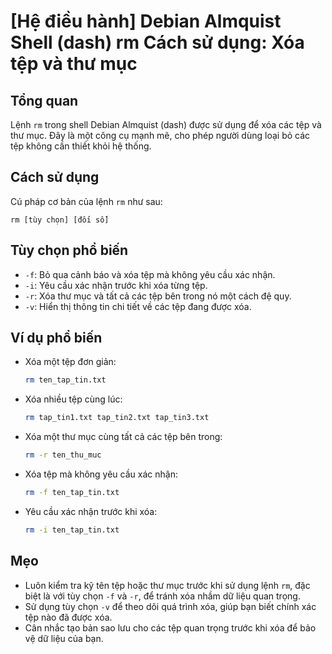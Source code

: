# [Hệ điều hành] Debian Almquist Shell (dash) rm Cách sử dụng: Xóa tệp và thư mục

## Tổng quan
Lệnh `rm` trong shell Debian Almquist (dash) được sử dụng để xóa các tệp và thư mục. Đây là một công cụ mạnh mẽ, cho phép người dùng loại bỏ các tệp không cần thiết khỏi hệ thống.

## Cách sử dụng
Cú pháp cơ bản của lệnh `rm` như sau:
```
rm [tùy chọn] [đối số]
```

## Tùy chọn phổ biến
- `-f`: Bỏ qua cảnh báo và xóa tệp mà không yêu cầu xác nhận.
- `-i`: Yêu cầu xác nhận trước khi xóa từng tệp.
- `-r`: Xóa thư mục và tất cả các tệp bên trong nó một cách đệ quy.
- `-v`: Hiển thị thông tin chi tiết về các tệp đang được xóa.

## Ví dụ phổ biến
- Xóa một tệp đơn giản:
  ```bash
  rm ten_tap_tin.txt
  ```

- Xóa nhiều tệp cùng lúc:
  ```bash
  rm tap_tin1.txt tap_tin2.txt tap_tin3.txt
  ```

- Xóa một thư mục cùng tất cả các tệp bên trong:
  ```bash
  rm -r ten_thu_muc
  ```

- Xóa tệp mà không yêu cầu xác nhận:
  ```bash
  rm -f ten_tap_tin.txt
  ```

- Yêu cầu xác nhận trước khi xóa:
  ```bash
  rm -i ten_tap_tin.txt
  ```

## Mẹo
- Luôn kiểm tra kỹ tên tệp hoặc thư mục trước khi sử dụng lệnh `rm`, đặc biệt là với tùy chọn `-f` và `-r`, để tránh xóa nhầm dữ liệu quan trọng.
- Sử dụng tùy chọn `-v` để theo dõi quá trình xóa, giúp bạn biết chính xác tệp nào đã được xóa.
- Cân nhắc tạo bản sao lưu cho các tệp quan trọng trước khi xóa để bảo vệ dữ liệu của bạn.
